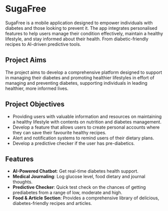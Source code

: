 
# SugaFree

SugaFree is a mobile application designed to empower individuals with diabetes and those looking to prevent it. The app integrates personalised features to help users manage their condition effectively, maintain a healthy lifestyle, and stay informed about their health. From diabetic-friendly recipes to AI-driven predictive tools.

## Project Aims
The project aims to develop a comprehensive platform designed to support in managing their diabetes and promoting healthier lifestyles in effort of managing and preventing diabetes, supporting individuals in leading healthier, more informed lives.

## Project Objectives
- Providing users with valuable information and resources on maintaining a healthy lifestyle with contents on nutrition and diabetes management.
- Develop a feature that allows users to create personal accounts where they can save their favourite healthy recipes. 
- Alert and notification systems to remind users of their dietary plans.
- Develop a predictive checker if the user has pre-diabetics.

## Features
- **AI-Powered Chatbot**: Get real-time diabetes health support.
- **Medical Journaling**: Log glucose level, food dietary and journal thoughts.
- **Predictive Checker**: Quick test check on the chances of getting prediabetes from a range of low, moderate and high.
- **Food & Article Section**: Provides a comprehensive library of delicious, diabetes-friendly recipes and articles.



